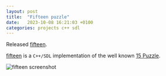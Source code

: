 ```yaml
---
layout: post
title:  "Fifteen puzzle"
date:   2023-10-08 16:21:03 +0100
categories: projects c++ sdl
---
```

Released [fifteen](https://github.com/sanelli/fifteen).

[fifteen](https://github.com/sanelli/fifteen) is a `C++/SDL` implementation of the well known [15 Puzzle](https://en.wikipedia.org/wiki/15_Puzzle).

![fifteen screenshot](https://github.com/sanelli/fifteen/assets/2866041/d89d5499-20fc-44ed-aa40-639601275a6e)
